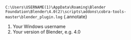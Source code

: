 `C:\Users\USERNAME(1)\AppData\Roaming\Blender Foundation\Blender\4.0(2)\scripts\addons\cobra-tools-master\blender_plugin.log`
{.annotate}

1. Your Windows username
2. Your version of Blender, e.g. 4.0